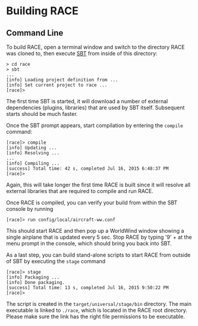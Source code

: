 # Building RACE

## Command Line
To build RACE, open a terminal window and switch to the directory RACE was
cloned to, then execute [SBT][sbt] from inside of this directory:

    > cd race
    > sbt
    ...
    [info] Loading project definition from ...
    [info] Set current project to race ...
    [race]>

The first time SBT is started, it will download a number of external dependencies (plugins, libraries)
that are used by SBT itself. Subsequent starts should be much faster.

Once the SBT prompt appears, start compilation by entering the `compile` command:

    [race]> compile
    [info] Updating ...
    [info] Resolving ...
    ...
    [info] Compiling ...
    [success] Total time: 42 s, completed Jul 16, 2015 6:48:37 PM
    [race]>

Again, this will take longer the first time RACE is built since it will resolve
all external libraries that are required to compile and run RACE.

Once RACE is compiled, you can verify your build from within the SBT console by running

    [race]> run config/local/aircraft-ww.conf
    
This should start RACE and then pop up a WorldWind window showing a single airplane that is updated every
5 sec. Stop RACE by typing '9' + <enter> at the menu prompt in the console, which should bring you
back into SBT.

As a last step, you can build stand-alone scripts to start RACE from outside of
SBT by executing the `stage` command

    [race]> stage
    [info] Packaging ...
    [info] Done packaging.
    [success] Total time: 13 s, completed Jul 16, 2015 9:50:22 PM
    [race]>

The script is created in the `target/universal/stage/bin` directory. The main executable is linked
to `./race`, which is located in the RACE root directory. Please make sure the link has the right
file permissions to be executable.


[sbt]: http://www.scala-sbt.org/0.13/tutorial/index.html